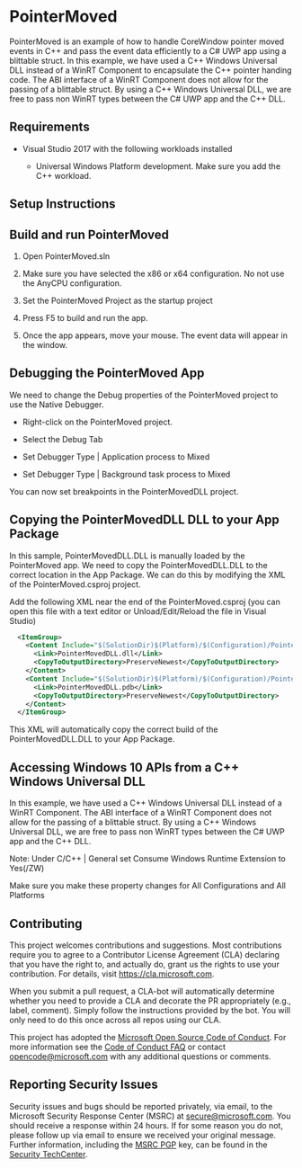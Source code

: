 # PointerMoved

PointerMoved is an example of how to handle CoreWindow pointer moved events in C++ and pass the event data efficiently to a C# UWP app using a blittable struct.
In this example, we have used a C++ Windows Universal DLL instead of a WinRT Component to encapsulate the C++ pointer handing code. The ABI interface of a WinRT Component 
does not allow for the passing of a blittable struct. By using a C++ Windows Universal DLL, we are free to pass non WinRT types between the C# UWP app and the C++ DLL.

## Requirements

* Visual Studio 2017 with the following workloads installed

	* Universal Windows Platform development. Make sure you add the C++ workload.
	
## Setup Instructions


## Build and run PointerMoved

1. Open PointerMoved.sln

1. Make sure you have selected the x86 or x64 configuration. No not use the AnyCPU configuration.

1. Set the PointerMoved Project as the startup project

1. Press F5 to build and run the app.

1. Once the app appears, move your mouse. The event data will appear in the window.

## Debugging the PointerMoved App

We need to change the Debug properties of the PointerMoved project to use the Native Debugger.

* Right-click on the PointerMoved project.

* Select the Debug Tab

* Set Debugger Type | Application process to Mixed

* Set Debugger Type | Background task process to Mixed

You can now set breakpoints in the PointerMovedDLL project.

## Copying the PointerMovedDLL DLL to your App Package

In this sample, PointerMovedDLL.DLL is manually loaded by the PointerMoved app. We need to copy the PointerMovedDLL.DLL
to the correct location in the App Package. We can do this by modifying the XML of the PointerMoved.csproj project.

Add the following XML near the end of the PointerMoved.csproj (you can open this file with a text editor or Unload/Edit/Reload the file in Visual Studio)

```xml
  <ItemGroup>
    <Content Include="$(SolutionDir)$(Platform)/$(Configuration)/PointerMovedDLL/PointerMovedDLL.dll">
      <Link>PointerMovedDLL.dll</Link>
      <CopyToOutputDirectory>PreserveNewest</CopyToOutputDirectory>
    </Content>
    <Content Include="$(SolutionDir)$(Platform)/$(Configuration)/PointerMovedDLL/PointerMovedDLL.pdb">
      <Link>PointerMovedDLL.pdb</Link>
      <CopyToOutputDirectory>PreserveNewest</CopyToOutputDirectory>
    </Content>
  </ItemGroup>
```

This XML will automatically copy the correct build of the PointerMovedDLL.DLL to your App Package.

## Accessing Windows 10 APIs from a C++ Windows Universal DLL

In this example, we have used a C++ Windows Universal DLL instead of a WinRT Component. The ABI interface of a WinRT Component does not allow for the passing of a blittable struct. By
using a C++ Windows Universal DLL, we are free to pass non WinRT types between the C# UWP app and the C++ DLL.

Note: Under C/C++ | General set Consume Windows Runtime Extension to Yes(/ZW)

Make sure you make these property changes for All Configurations and All Platforms
 

##  Contributing

This project welcomes contributions and suggestions.  Most contributions require you to agree to a
Contributor License Agreement (CLA) declaring that you have the right to, and actually do, grant us
the rights to use your contribution. For details, visit https://cla.microsoft.com.

When you submit a pull request, a CLA-bot will automatically determine whether you need to provide
a CLA and decorate the PR appropriately (e.g., label, comment). Simply follow the instructions
provided by the bot. You will only need to do this once across all repos using our CLA.

This project has adopted the [Microsoft Open Source Code of Conduct](https://opensource.microsoft.com/codeofconduct/).
For more information see the [Code of Conduct FAQ](https://opensource.microsoft.com/codeofconduct/faq/) or
contact [opencode@microsoft.com](mailto:opencode@microsoft.com) with any additional questions or comments.


## Reporting Security Issues

Security issues and bugs should be reported privately, via email, to the Microsoft Security
Response Center (MSRC) at [secure@microsoft.com](mailto:secure@microsoft.com). You should
receive a response within 24 hours. If for some reason you do not, please follow up via
email to ensure we received your original message. Further information, including the
[MSRC PGP](https://technet.microsoft.com/en-us/security/dn606155) key, can be found in
the [Security TechCenter](https://technet.microsoft.com/en-us/security/default).
